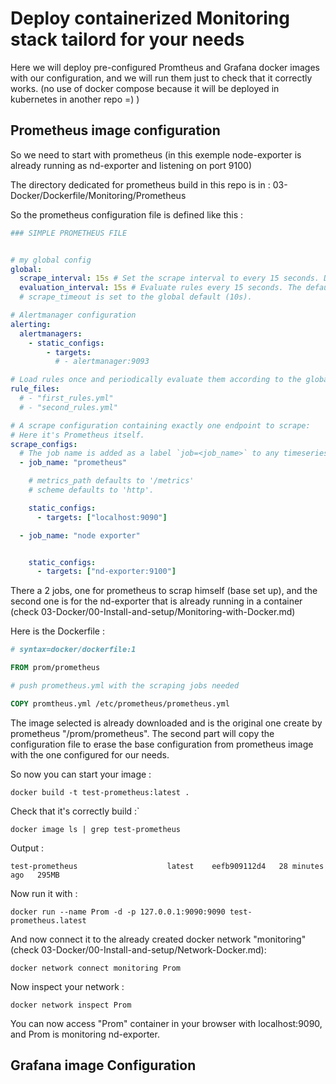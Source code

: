 # Deploy containerized Monitoring stack tailord for your needs

Here we will deploy pre-configured Promtheus and Grafana docker images with our configuration, and we will run them just to check that it correctly works. (no use of docker compose because it will be deployed in kubernetes in another repo =) ) 

## Prometheus image configuration

So we need to start with prometheus (in this exemple node-exporter is already running as nd-exporter and listening on port 9100)

The directory dedicated for prometheus build in this repo is in :
03-Docker/Dockerfile/Monitoring/Prometheus

So the prometheus configuration file is defined like this :
```yaml
### SIMPLE PROMETHEUS FILE


# my global config
global:
  scrape_interval: 15s # Set the scrape interval to every 15 seconds. Default is every 1 minute.
  evaluation_interval: 15s # Evaluate rules every 15 seconds. The default is every 1 minute.
  # scrape_timeout is set to the global default (10s).

# Alertmanager configuration
alerting:
  alertmanagers:
    - static_configs:
        - targets:
          # - alertmanager:9093

# Load rules once and periodically evaluate them according to the global 'evaluation_interval'.
rule_files:
  # - "first_rules.yml"
  # - "second_rules.yml"

# A scrape configuration containing exactly one endpoint to scrape:
# Here it's Prometheus itself.
scrape_configs:
  # The job name is added as a label `job=<job_name>` to any timeseries scraped from this config.
  - job_name: "prometheus"

    # metrics_path defaults to '/metrics'
    # scheme defaults to 'http'.

    static_configs:
      - targets: ["localhost:9090"]

  - job_name: "node exporter"


    static_configs:
      - targets: ["nd-exporter:9100"]
```
There a 2 jobs, one for prometheus to scrap himself (base set up), and the second one is for the nd-exporter that is already running in a container (check 03-Docker/00-Install-and-setup/Monitoring-with-Docker.md)

Here is the Dockerfile :
```Dockerfile
# syntax=docker/dockerfile:1

FROM prom/prometheus

# push prometheus.yml with the scraping jobs needed

COPY promtheus.yml /etc/prometheus/prometheus.yml
```
The image selected is already downloaded and is the original one create by prometheus "/prom/prometheus".
The second part will copy the configuration file to erase the base configuration from prometheus image with the one configured for our needs.

So now you can start your image :
```shell
docker build -t test-prometheus:latest .
```
Check that it's correctly build :`
```shell
docker image ls | grep test-prometheus
```
Output : 
```shell
test-prometheus                    latest    eefb909112d4   28 minutes ago   295MB
```

Now run it with :
```shell 
docker run --name Prom -d -p 127.0.0.1:9090:9090 test-prometheus.latest
```
And now connect it to the already created docker network "monitoring" (check 03-Docker/00-Install-and-setup/Network-Docker.md):
```shell
docker network connect monitoring Prom
```
Now inspect your network : 
```shell
docker network inspect Prom
```
You can now access "Prom" container in your browser with localhost:9090, and Prom is monitoring nd-exporter.

## Grafana image Configuration
